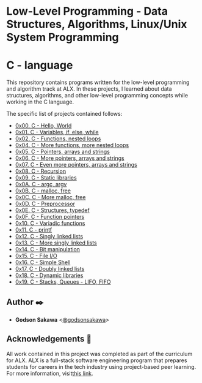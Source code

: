 # Low-Level Programming - Data Structures, Algorithms, Linux/Unix System Programming
# C - language

This repository contains programs written for the low-level programming and
algorithm track at ALX. In these projects, I learned about data
structures, algorithms, and other low-level programming concepts while
working in the C language. 

The specific list of projects contained follows:

* [0x00. C - Hello, World](./0x00-hello_world)
* [0x01. C - Variables, if, else, while](./0x01-variables_if_else_while)
* [0x02. C - Functions, nested loops](./0x02-functions_nested_loops)
* [0x04. C - More functions, more nested loops](./0x03-more_functions_nested_loops)
* [0x05. C - Pointers, arrays and strings](./0x04-pointers_arrays_strings)
* [0x06. C - More pointers, arrays and strings](./0x05-pointers_arrays_strings)
* [0x07. C - Even more pointers, arrays and strings](./0x06-pointers_arrays_strings)
* [0x08. C - Recursion](./0x07-recursion)
* [0x09. C - Static libraries](./0x08-static_libraries)
* [0x0A. C - argc, argv](./0x09-argc_argv)
* [0x0B. C - malloc, free](./0x0A-malloc_free)
* [0x0C. C - More malloc, free](./0x0B-more_malloc_free)
* [0x0D. C - Preprocessor](./0x0C-preprocessor)
* [0x0E. C - Structures, typedef](./0x0D-structures_typedef)
* [0x0F. C - Function pointers](./0x0E-function_pointers)
* [0x10. C - Variadic functions](./0x0F-variadic_functions)
* [0x11. C - printf](https://github.com/RobinM2022/printf/tree/master)
* [0x12. C - Singly linked lists](./0x11-singly_linked_lists)
* [0x13. C - More singly linked lists](./0x12-more_singly_linked_lists)
* [0x14. C - Bit manipulation](./0x13-bit_manipulation)
* [0x15. C - File I/O](./0x14-file_io)
* [0x16. C - Simple Shell](https://github.com/godsonsakawa/simple_shell/tree/master)
* [0x17. C - Doubly linked lists](./0x16-doubly_linked_lists)
* [0x18. C - Dynamic libraries](./0x17-dynamic_libraries)
* [0x19. C - Stacks, Queues - LIFO, FIFO](https://github.com/godsonsakawa/monty/tree/master)

## Author :black_nib:

* __Godson Sakawa__ <[@godsonsakawa](https://github.com/godsonsakawa)>

## Acknowledgements :pray:

All work contained in this project was completed as part of the curriculum for
ALX. ALX is a full-stack software engineering program that prepares students for careers in the tech industry using project-based peer learning.
For more information, visit[this link](https://www.alxafrica.com/).

